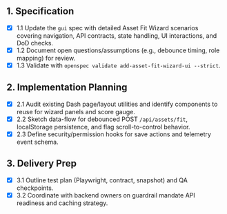## 1. Specification
- [x] 1.1 Update the `gui` spec with detailed Asset Fit Wizard scenarios covering navigation, API contracts, state handling, UI interactions, and DoD checks.
- [x] 1.2 Document open questions/assumptions (e.g., debounce timing, role mapping) for review.
- [x] 1.3 Validate with `openspec validate add-asset-fit-wizard-ui --strict`.

## 2. Implementation Planning
- [x] 2.1 Audit existing Dash page/layout utilities and identify components to reuse for wizard panels and score gauge.
- [x] 2.2 Sketch data-flow for debounced POST `/api/assets/fit`, localStorage persistence, and flag scroll-to-control behavior.
- [x] 2.3 Define security/permission hooks for save actions and telemetry event schema.

## 3. Delivery Prep
- [x] 3.1 Outline test plan (Playwright, contract, snapshot) and QA checkpoints.
- [x] 3.2 Coordinate with backend owners on guardrail mandate API readiness and caching strategy.
